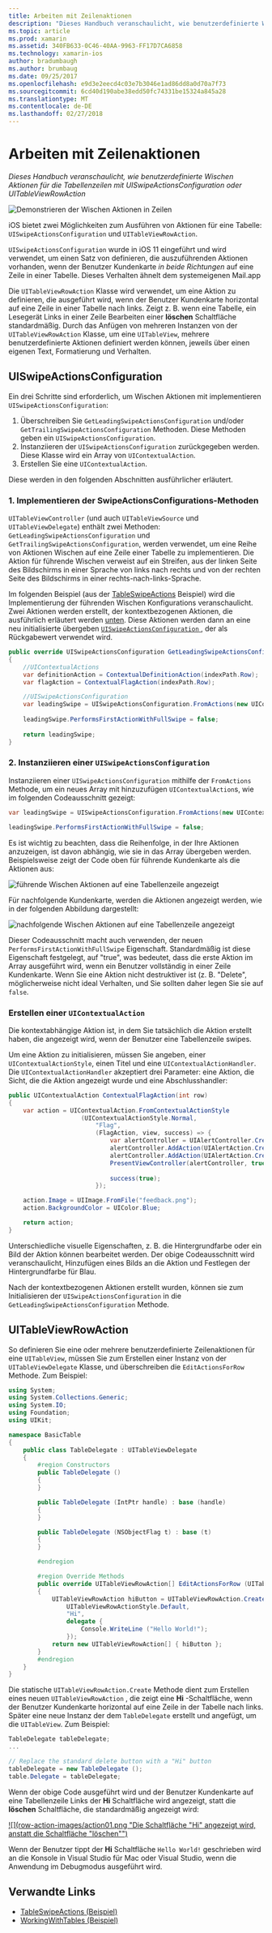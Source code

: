 ```yaml
---
title: Arbeiten mit Zeilenaktionen
description: "Dieses Handbuch veranschaulicht, wie benutzerdefinierte Wischen Aktionen für die Tabellenzeilen mit UISwipeActionsConfiguration oder UITableViewRowAction"
ms.topic: article
ms.prod: xamarin
ms.assetid: 340FB633-0C46-40AA-9963-FF17D7CA6858
ms.technology: xamarin-ios
author: bradumbaugh
ms.author: brumbaug
ms.date: 09/25/2017
ms.openlocfilehash: e9d3e2eecd4c03e7b3046e1ad86dd8a0d70a7f73
ms.sourcegitcommit: 6cd40d190abe38edd50fc74331be15324a845a28
ms.translationtype: MT
ms.contentlocale: de-DE
ms.lasthandoff: 02/27/2018
---
```

# <a name="working-with-row-actions"></a>Arbeiten mit Zeilenaktionen

_Dieses Handbuch veranschaulicht, wie benutzerdefinierte Wischen Aktionen für die Tabellenzeilen mit UISwipeActionsConfiguration oder UITableViewRowAction_

![Demonstrieren der Wischen Aktionen in Zeilen](row-action-images/action02.png)

iOS bietet zwei Möglichkeiten zum Ausführen von Aktionen für eine Tabelle: `UISwipeActionsConfiguration` und `UITableViewRowAction`.

`UISwipeActionsConfiguration` wurde in iOS 11 eingeführt und wird verwendet, um einen Satz von definieren, die auszuführenden Aktionen vorhanden, wenn der Benutzer Kundenkarte _in beide Richtungen_ auf eine Zeile in einer Tabelle. Dieses Verhalten ähnelt dem systemeigenen Mail.app 

Die `UITableViewRowAction` Klasse wird verwendet, um eine Aktion zu definieren, die ausgeführt wird, wenn der Benutzer Kundenkarte horizontal auf eine Zeile in einer Tabelle nach links.
Zeigt z. B. wenn eine Tabelle, ein Lesegerät Links in einer Zeile Bearbeiten einer **löschen** Schaltfläche standardmäßig. Durch das Anfügen von mehreren Instanzen von der `UITableViewRowAction` Klasse, um eine `UITableView`, mehrere benutzerdefinierte Aktionen definiert werden können, jeweils über einen eigenen Text, Formatierung und Verhalten.


## <a name="uiswipeactionsconfiguration"></a>UISwipeActionsConfiguration

Ein drei Schritte sind erforderlich, um Wischen Aktionen mit implementieren `UISwipeActionsConfiguration`:

1. Überschreiben Sie `GetLeadingSwipeActionsConfiguration` und/oder `GetTrailingSwipeActionsConfiguration` Methoden. Diese Methoden geben ein `UISwipeActionsConfiguration`. 
2. Instanziieren der `UISwipeActionsConfiguration` zurückgegeben werden. Diese Klasse wird ein Array von `UIContextualAction`.
3. Erstellen Sie eine `UIContextualAction`.

Diese werden in den folgenden Abschnitten ausführlicher erläutert.

### <a name="1-implementing-the-swipeactionsconfigurations-methods"></a>1. Implementieren der SwipeActionsConfigurations-Methoden

`UITableViewController` (und auch `UITableViewSource` und `UITableViewDelegate`) enthält zwei Methoden: `GetLeadingSwipeActionsConfiguration` und `GetTrailingSwipeActionsConfiguration`, werden verwendet, um eine Reihe von Aktionen Wischen auf eine Zeile einer Tabelle zu implementieren. Die Aktion für führende Wischen verweist auf ein Streifen, aus der linken Seite des Bildschirms in einer Sprache von links nach rechts und von der rechten Seite des Bildschirms in einer rechts-nach-links-Sprache. 

Im folgenden Beispiel (aus der [TableSwipeActions](https://developer.xamarin.com/samples/monotouch/TableSwipeActions) Beispiel) wird die Implementierung der führenden Wischen Konfigurations veranschaulicht. Zwei Aktionen werden erstellt, der kontextbezogenen Aktionen, die ausführlich erläutert werden [unten](#create-uicontextualaction). Diese Aktionen werden dann an eine neu initialisierte übergeben [ `UISwipeActionsConfiguration` ](#create-uiswipeactionsconfigurations), der als Rückgabewert verwendet wird.


```csharp
public override UISwipeActionsConfiguration GetLeadingSwipeActionsConfiguration(UITableView tableView, NSIndexPath indexPath)
{
    //UIContextualActions
    var definitionAction = ContextualDefinitionAction(indexPath.Row);
    var flagAction = ContextualFlagAction(indexPath.Row);

    //UISwipeActionsConfiguration
    var leadingSwipe = UISwipeActionsConfiguration.FromActions(new UIContextualAction[] { flagAction, definitionAction });
    
    leadingSwipe.PerformsFirstActionWithFullSwipe = false;
    
    return leadingSwipe;
}  
```

<a name="create-uiswipeactionsconfigurations" />

### <a name="2-instantiate-a-uiswipeactionsconfiguration"></a>2. Instanziieren einer `UISwipeActionsConfiguration`

Instanziieren einer `UISwipeActionsConfiguration` mithilfe der `FromActions` Methode, um ein neues Array mit hinzuzufügen `UIContextualAction`s, wie im folgenden Codeausschnitt gezeigt:

```csharp
var leadingSwipe = UISwipeActionsConfiguration.FromActions(new UIContextualAction[] { flagAction, definitionAction })

leadingSwipe.PerformsFirstActionWithFullSwipe = false;
```

Es ist wichtig zu beachten, dass die Reihenfolge, in der Ihre Aktionen anzuzeigen, ist davon abhängig, wie sie in das Array übergeben werden. Beispielsweise zeigt der Code oben für führende Kundenkarte als die Aktionen aus:

![führende Wischen Aktionen auf eine Tabellenzeile angezeigt](row-action-images/action03.png)

Für nachfolgende Kundenkarte, werden die Aktionen angezeigt werden, wie in der folgenden Abbildung dargestellt:

![nachfolgende Wischen Aktionen auf eine Tabellenzeile angezeigt](row-action-images/action04.png)

Dieser Codeausschnitt macht auch verwenden, der neuen `PerformsFirstActionWithFullSwipe` Eigenschaft. Standardmäßig ist diese Eigenschaft festgelegt, auf "true", was bedeutet, dass die erste Aktion im Array ausgeführt wird, wenn ein Benutzer vollständig in einer Zeile Kundenkarte. Wenn Sie eine Aktion nicht destruktiver ist (z. B. "Delete", möglicherweise nicht ideal Verhalten, und Sie sollten daher legen Sie sie auf `false`.

<a name="create-uicontextualaction" />

### <a name="create-a-uicontextualaction"></a>Erstellen einer `UIContextualAction`

Die kontextabhängige Aktion ist, in dem Sie tatsächlich die Aktion erstellt haben, die angezeigt wird, wenn der Benutzer eine Tabellenzeile swipes.

Um eine Aktion zu initialisieren, müssen Sie angeben, einer `UIContextualActionStyle`, einen Titel und eine `UIContextualActionHandler`. Die `UIContextualActionHandler` akzeptiert drei Parameter: eine Aktion, die Sicht, die die Aktion angezeigt wurde und eine Abschlusshandler:

```csharp
public UIContextualAction ContextualFlagAction(int row)
{
    var action = UIContextualAction.FromContextualActionStyle
                    (UIContextualActionStyle.Normal,
                        "Flag",
                        (FlagAction, view, success) => {
                            var alertController = UIAlertController.Create($"Report {words[row]}?", "", UIAlertControllerStyle.Alert);
                            alertController.AddAction(UIAlertAction.Create("Cancel", UIAlertActionStyle.Cancel, null)); 
                            alertController.AddAction(UIAlertAction.Create("Yes", UIAlertActionStyle.Destructive, null));
                            PresentViewController(alertController, true, null);
                            
                            success(true);
                        });

    action.Image = UIImage.FromFile("feedback.png");
    action.BackgroundColor = UIColor.Blue;

    return action;
}
```

Unterschiedliche visuelle Eigenschaften, z. B. die Hintergrundfarbe oder ein Bild der Aktion können bearbeitet werden. Der obige Codeausschnitt wird veranschaulicht, Hinzufügen eines Bilds an die Aktion und Festlegen der Hintergrundfarbe für Blau.

Nach der kontextbezogenen Aktionen erstellt wurden, können sie zum Initialisieren der `UISwipeActionsConfiguration` in die `GetLeadingSwipeActionsConfiguration` Methode.

## <a name="uitableviewrowaction"></a>UITableViewRowAction

So definieren Sie eine oder mehrere benutzerdefinierte Zeilenaktionen für eine `UITableView`, müssen Sie zum Erstellen einer Instanz von der `UITableViewDelegate` Klasse, und überschreiben die `EditActionsForRow` Methode. Zum Beispiel:

```csharp
using System;
using System.Collections.Generic;
using System.IO;
using Foundation;
using UIKit;

namespace BasicTable
{
    public class TableDelegate : UITableViewDelegate
    {
        #region Constructors
        public TableDelegate ()
        {
        }

        public TableDelegate (IntPtr handle) : base (handle)
        {
        }

        public TableDelegate (NSObjectFlag t) : base (t)
        {
        }

        #endregion

        #region Override Methods
        public override UITableViewRowAction[] EditActionsForRow (UITableView tableView, NSIndexPath indexPath)
        {
            UITableViewRowAction hiButton = UITableViewRowAction.Create (
                UITableViewRowActionStyle.Default,
                "Hi",
                delegate {
                    Console.WriteLine ("Hello World!");
                });
            return new UITableViewRowAction[] { hiButton };
        }
        #endregion
    }
}
```

Die statische `UITableViewRowAction.Create` Methode dient zum Erstellen eines neuen `UITableViewRowAction` , die zeigt eine **Hi** -Schaltfläche, wenn der Benutzer Kundenkarte horizontal auf eine Zeile in der Tabelle nach links. Später eine neue Instanz der dem `TableDelegate` erstellt und angefügt, um die `UITableView`. Zum Beispiel:

```csharp
TableDelegate tableDelegate;
...

// Replace the standard delete button with a "Hi" button
tableDelegate = new TableDelegate ();
table.Delegate = tableDelegate;

```

Wenn der obige Code ausgeführt wird und der Benutzer Kundenkarte auf eine Tabellenzeile Links der **Hi** Schaltfläche wird angezeigt, statt die **löschen** Schaltfläche, die standardmäßig angezeigt wird:

[ ![](row-action-images/action01.png "Die Schaltfläche "Hi" angezeigt wird, anstatt die Schaltfläche "löschen"")](row-action-images/action01.png)

Wenn der Benutzer tippt der **Hi** Schaltfläche `Hello World!` geschrieben wird an die Konsole in Visual Studio für Mac oder Visual Studio, wenn die Anwendung im Debugmodus ausgeführt wird.



## <a name="related-links"></a>Verwandte Links

- [TableSwipeActions (Beispiel)](https://developer.xamarin.com/samples/monotouch/TableSwipeActions)
- [WorkingWithTables (Beispiel)](https://developer.xamarin.com/samples/monotouch/WorkingWithTables)
